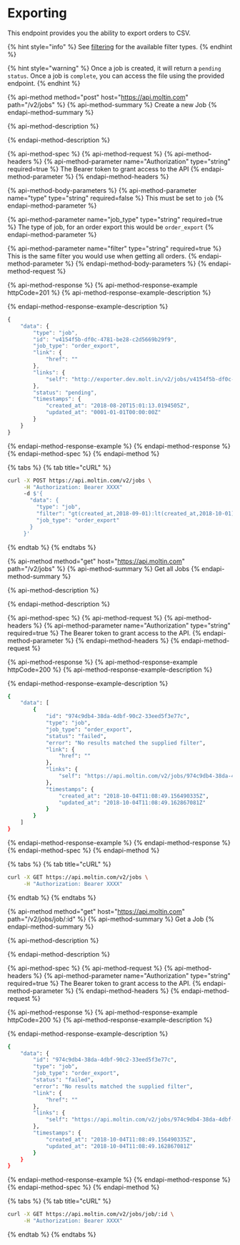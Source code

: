 # Exporting

This endpoint provides you the ability to export orders to CSV.

{% hint style="info" %}
See [filtering](https://docs.moltin.com/orders-and-customers/orders/filtering) for the available filter types.
{% endhint %}

{% hint style="warning" %}
Once a job is created, it will return a `pending` `status`. Once a job is `complete`, you can access the file using the provided endpoint.
{% endhint %}

{% api-method method="post" host="https://api.moltin.com" path="/v2/jobs" %}
{% api-method-summary %}
Create a new Job
{% endapi-method-summary %}

{% api-method-description %}

{% endapi-method-description %}

{% api-method-spec %}
{% api-method-request %}
{% api-method-headers %}
{% api-method-parameter name="Authorization" type="string" required=true %}
The Bearer token to grant access to the API
{% endapi-method-parameter %}
{% endapi-method-headers %}

{% api-method-body-parameters %}
{% api-method-parameter name="type" type="string" required=false %}
This must be set to `job`
{% endapi-method-parameter %}

{% api-method-parameter name="job\_type" type="string" required=true %}
The type of job, for an order export this would be `order_export`
{% endapi-method-parameter %}

{% api-method-parameter name="filter" type="string" required=true %}
This is the same filter you would use when getting all orders.
{% endapi-method-parameter %}
{% endapi-method-body-parameters %}
{% endapi-method-request %}

{% api-method-response %}
{% api-method-response-example httpCode=201 %}
{% api-method-response-example-description %}

{% endapi-method-response-example-description %}

```javascript
{
    "data": {
        "type": "job",
        "id": "v4154f5b-df0c-4781-be28-c2d5669b29f9",
        "job_type": "order_export",
        "link": {
            "href": ""
        },
        "links": {
            "self": "http://exporter.dev.molt.in/v2/jobs/v4154f5b-df0c-4781-be28-c2d5669b29f9"
        },
        "status": "pending",
        "timestamps": {
            "created_at": "2018-08-20T15:01:13.0194505Z",
            "updated_at": "0001-01-01T00:00:00Z"
        }
    }
}
```
{% endapi-method-response-example %}
{% endapi-method-response %}
{% endapi-method-spec %}
{% endapi-method %}

{% tabs %}
{% tab title="cURL" %}
```bash
curl -X POST https://api.moltin.com/v2/jobs \
     -H "Authorization: Bearer XXXX"
     -d $'{
       "data": {
         "type": "job",
         "filter": "gt(created_at,2018-09-01):lt(created_at,2018-10-01):eq(payment,refunded)",
         "job_type": "order_export"
       }
     }'
```
{% endtab %}
{% endtabs %}

{% api-method method="get" host="https://api.moltin.com" path="/v2/jobs" %}
{% api-method-summary %}
Get all Jobs
{% endapi-method-summary %}

{% api-method-description %}

{% endapi-method-description %}

{% api-method-spec %}
{% api-method-request %}
{% api-method-headers %}
{% api-method-parameter name="Authorization" type="string" required=true %}
The Bearer token to grant access to the API.
{% endapi-method-parameter %}
{% endapi-method-headers %}
{% endapi-method-request %}

{% api-method-response %}
{% api-method-response-example httpCode=200 %}
{% api-method-response-example-description %}

{% endapi-method-response-example-description %}

```bash
{
    "data": [
        {
            "id": "974c9db4-38da-4dbf-90c2-33eed5f3e77c",
            "type": "job",
            "job_type": "order_export",
            "status": "failed",
            "error": "No results matched the supplied filter",
            "link": {
                "href": ""
            },
            "links": {
                "self": "https://api.moltin.com/v2/jobs/974c9db4-38da-4dbf-90c2-33eed5f3e77c"
            },
            "timestamps": {
                "created_at": "2018-10-04T11:08:49.156490335Z",
                "updated_at": "2018-10-04T11:08:49.162867081Z"
            }
        }
    ]
}
```
{% endapi-method-response-example %}
{% endapi-method-response %}
{% endapi-method-spec %}
{% endapi-method %}

{% tabs %}
{% tab title="cURL" %}
```bash
curl -X GET https://api.moltin.com/v2/jobs \
     -H "Authorization: Bearer XXXX"
```
{% endtab %}
{% endtabs %}

{% api-method method="get" host="https://api.moltin.com" path="/v2/jobs/job/:id" %}
{% api-method-summary %}
Get a Job
{% endapi-method-summary %}

{% api-method-description %}

{% endapi-method-description %}

{% api-method-spec %}
{% api-method-request %}
{% api-method-headers %}
{% api-method-parameter name="Authorization" type="string" required=true %}
The Bearer token to grant access to the API.
{% endapi-method-parameter %}
{% endapi-method-headers %}
{% endapi-method-request %}

{% api-method-response %}
{% api-method-response-example httpCode=200 %}
{% api-method-response-example-description %}

{% endapi-method-response-example-description %}

```bash
{
    "data": {
        "id": "974c9db4-38da-4dbf-90c2-33eed5f3e77c",
        "type": "job",
        "job_type": "order_export",
        "status": "failed",
        "error": "No results matched the supplied filter",
        "link": {
            "href": ""
        },
        "links": {
            "self": "https://api.moltin.com/v2/jobs/974c9db4-38da-4dbf-90c2-33eed5f3e77c"
        },
        "timestamps": {
            "created_at": "2018-10-04T11:08:49.156490335Z",
            "updated_at": "2018-10-04T11:08:49.162867081Z"
        }
    }
}
```
{% endapi-method-response-example %}
{% endapi-method-response %}
{% endapi-method-spec %}
{% endapi-method %}

{% tabs %}
{% tab title="cURL" %}
```bash
curl -X GET https://api.moltin.com/v2/jobs/job/:id \
     -H "Authorization: Bearer XXXX"
```
{% endtab %}
{% endtabs %}

